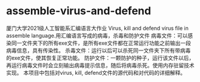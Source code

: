 # assemble-virus-and-defend
厦门大学2021级人工智能系汇编语言大作业
Virus, kill and defend virus file in assemble language.用汇编语言写成的病毒，杀毒和防护文件
病毒文件：可以感染同一文件夹下的所有exe文件，是所有exe文件都在正常运行功能之前输出一段病毒信息，具有传染性。
杀毒文件：运行以后可以杀死同一文件夹下所有带病毒的exe文件，使其恢复正常功能。
防护文件：一颗防护的种子，运行该文件以后，再运行病毒文件时会立刻输出病毒提示信息，随后将病毒杀死。使用内存驻留技术实现。
本项目中包括对virus, kill, defend文件的源代码和对代码的详细解释。
